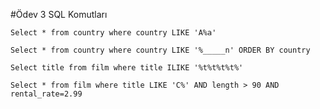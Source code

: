 #Ödev 3 SQL Komutları

```
Select * from country where country LIKE 'A%a'
```

```
Select * from country where country LIKE '%_____n' ORDER BY country
```

```
Select title from film where title ILIKE '%t%t%t%t%'
```

```
Select * from film where title LIKE 'C%' AND length > 90 AND rental_rate=2.99
```